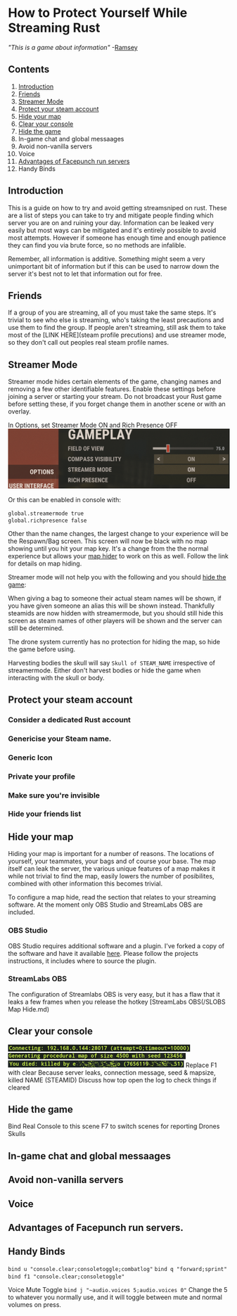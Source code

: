 # How to Protect Yourself While Streaming Rust

*"This is a game about information"* -[Ramsey](https://www.youtube.com/watch?v=YdYmtFbQ8mU&t=49s)

## Contents
1. [Introduction](#Introduction)
1. [Friends](#Friends)
1. [Streamer Mode](#Streamer-Mode)
1. [Protect your steam account](#Protect-your-steam-account)
1. [Hide your map](#Hide-your-map)
1. [Clear your console](#Clear-your-console)
1. [Hide the game](#Hide-the-game)
1. In-game chat and global messaages
1. Avoid non-vanilla servers
1. Voice
1. [Advantages of Facepunch run servers](#Advantages-of-Facepunch-run-servers)
1. Handy Binds

## Introduction
This is a guide on how to try and avoid getting streamsniped on rust. These are a list of steps you can take to try and mitigate people finding which server you are on and ruining your day. Information can be leaked very easily but most ways can be mitigated and it's entirely possible to avoid most attempts. However if someone has enough time and enough patience they can find you via brute force, so no methods are infalible.

Remember, all information is additive. Something might seem a very unimportant bit of information but if this can be used to narrow down the server it's best not to let that information out for free.

## Friends
If a group of you are streaming, all of you must take the same steps. It's trivial to see who else is streaming, who's taking the least precautions and use them to find the group. If people aren't streaming, still ask them to take most of the [LINK HERE](steam profile precutions) and use streamer mode, so they don't call out peoples real steam profile names.
## Streamer Mode
  Streamer mode hides certain elements of the game, changing names and removing a few other identifiable features. Enable these settings before joining a server or starting your stream. Do not broadcast your Rust game before setting these, if you forget change them in another scene or with an overlay.
  
  In Options, set Streamer Mode ON and Rich Presence OFF
  ![Streamer Mode Options](/streamermode.png)
  
  Or this can be enabled in console with:
  ```
  global.streamermode true
  global.richpresence false
  ``` 
  
  Other than the name changes, the largest change to your experience will be the Respawn/Bag screen. This screen will now be black with no map showing until you hit your map key. It's a change from the the normal experience but allows your [map hider](#Hide-your-map) to work on this as well. Follow the link for details on map hiding.
  
  Streamer mode will not help you with the following and you should [hide the game](#Hide-the-game):
  
  When giving a bag to someone their actual steam names will be shown, if you have given someone an alias this will be shown instead. Thankfully steamids are now hidden with streamermode, but you should still hide this screen as steam names of other players will be shown and the server can still be determined.
  
  The drone system currently has no protection for hiding the map, so hide the game before using.
  
  Harvesting bodies the skull will say ```Skull of STEAM_NAME``` irrespective of streamermode. Either don't harvest bodies or hide the game when interacting with the skull or body.
  
## Protect your steam account
 ### Consider a dedicated Rust account
 ### Genericise your Steam name.
 ### Generic Icon
 ### Private your profile
 ### Make sure you're invisible
 ### Hide your friends list
 
## Hide your map
Hiding your map is important for a number of reasons. The locations of yourself, your teammates, your bags and of course your base. The map itself can leak the server, the various unique features of a map makes it while not trivial to find the map, easily lowers the number of posibilites, combined with other information this becomes trivial.

To configure a map hide, read the section that relates to your streaming software. At the moment only OBS Studio and StreamLabs OBS are included.

### OBS Studio
   OBS Studio requires additional software and a plugin. I've forked a copy of the software and have it available [here](https://github.com/Morgyn/OBSKeys). Please follow the projects instructions, it includes where to source the plugin.
### StreamLabs OBS
   The configuration of Streamlabs OBS is very easy, but it has a flaw that it leaks a few frames when you release the hotkey
   [StreamLabs OBS(/SLOBS Map Hide.md)
   
## Clear your console
  ![Connection Message](/Connecting.png)
  ![Size and Seed](/sizeandseed.png)
  ![Killed by message](/youdied.png)
  Replace F1 with clear
    Because server leaks, connection message, seed & mapsize, killed NAME (STEAMID)
  Discuss how top open the log to check things if cleared
  
## Hide the game
  Bind Real Console to this scene
  F7 to switch scenes for reporting
  Drones
  Skulls
  
## In-game chat and global messaages
## Avoid non-vanilla servers
## Voice
## Advantages of Facepunch run servers.
## Handy Binds

`bind u "console.clear;consoletoggle;combatlog"`
`bind q "forward;sprint"`
`bind f1 "console.clear;consoletoggle"`

  Voice Mute Toggle
`bind j "~audio.voices 5;audio.voices 0"`
 Change the 5 to whatever you normally use, and it will toggle between mute and normal volumes on press.

